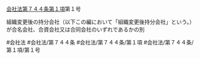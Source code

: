 [会社法第７４４条第１項](会社法＿＿＿＿第７４４条第１項)第１号

組織変更後の持分会社（以下この編において「組織変更後持分会社」という。）が合名会社、合資会社又は合同会社のいずれであるかの別


#会社法
#会社法/第７４４条
#会社法/第７４４条/第１項
#会社法/第７４４条/第１項/第１号
